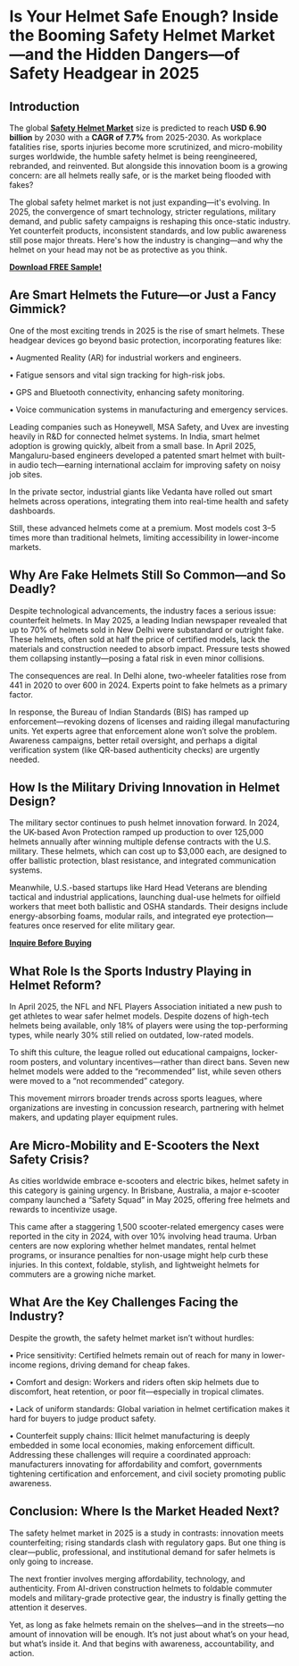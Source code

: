# Is Your Helmet Safe Enough? Inside the Booming Safety Helmet Market—and the Hidden Dangers—of Safety Headgear in 2025

## Introduction

The global [**Safety Helmet Market**](https://www.nextmsc.com/report/safety-helmet-market-rc3114) size is predicted to reach **USD 6.90 billion** by 2030 with a **CAGR of 7.7%** from 2025-2030. As workplace fatalities rise, sports injuries become more scrutinized, and micro-mobility surges worldwide, the humble safety helmet is being reengineered, rebranded, and reinvented. But alongside this innovation boom is a growing concern: are all helmets really safe, or is the market being flooded with fakes?

The global safety helmet market is not just expanding—it's evolving. In 2025, the convergence of smart technology, stricter regulations, military demand, and public safety campaigns is reshaping this once-static industry. Yet counterfeit products, inconsistent standards, and low public awareness still pose major threats. Here's how the industry is changing—and why the helmet on your head may not be as protective as you think.

[**Download FREE Sample!**](https://www.nextmsc.com/safety-helmet-market-rc3114/request-sample)

## Are Smart Helmets the Future—or Just a Fancy Gimmick?

One of the most exciting trends in 2025 is the rise of smart helmets. These headgear devices go beyond basic protection, incorporating features like:

•	Augmented Reality (AR) for industrial workers and engineers.

•	Fatigue sensors and vital sign tracking for high-risk jobs.

•	GPS and Bluetooth connectivity, enhancing safety monitoring.

•	Voice communication systems in manufacturing and emergency services.

Leading companies such as Honeywell, MSA Safety, and Uvex are investing heavily in R&D for connected helmet systems. In India, smart helmet adoption is growing quickly, albeit from a small base. In April 2025, Mangaluru-based engineers developed a patented smart helmet with built-in audio tech—earning international acclaim for improving safety on noisy job sites.

In the private sector, industrial giants like Vedanta have rolled out smart helmets across operations, integrating them into real-time health and safety dashboards.

Still, these advanced helmets come at a premium. Most models cost 3–5 times more than traditional helmets, limiting accessibility in lower-income markets.

## Why Are Fake Helmets Still So Common—and So Deadly?

Despite technological advancements, the industry faces a serious issue: counterfeit helmets. In May 2025, a leading Indian newspaper revealed that up to 70% of helmets sold in New Delhi were substandard or outright fake.
These helmets, often sold at half the price of certified models, lack the materials and construction needed to absorb impact. Pressure tests showed them collapsing instantly—posing a fatal risk in even minor collisions.

The consequences are real. In Delhi alone, two-wheeler fatalities rose from 441 in 2020 to over 600 in 2024. Experts point to fake helmets as a primary factor.

In response, the Bureau of Indian Standards (BIS) has ramped up enforcement—revoking dozens of licenses and raiding illegal manufacturing units. Yet experts agree that enforcement alone won’t solve the problem. Awareness campaigns, better retail oversight, and perhaps a digital verification system (like QR-based authenticity checks) are urgently needed.

## How Is the Military Driving Innovation in Helmet Design?

The military sector continues to push helmet innovation forward. In 2024, the UK-based Avon Protection ramped up production to over 125,000 helmets annually after winning multiple defense contracts with the U.S. military. These helmets, which can cost up to $3,000 each, are designed to offer ballistic protection, blast resistance, and integrated communication systems.

Meanwhile, U.S.-based startups like Hard Head Veterans are blending tactical and industrial applications, launching dual-use helmets for oilfield workers that meet both ballistic and OSHA standards. Their designs include energy-absorbing foams, modular rails, and integrated eye protection—features once reserved for elite military gear.

[**Inquire Before Buying**](https://www.nextmsc.com/safety-helmet-market-rc3114/inquire-before-buying)

## What Role Is the Sports Industry Playing in Helmet Reform?

In April 2025, the NFL and NFL Players Association initiated a new push to get athletes to wear safer helmet models. Despite dozens of high-tech helmets being available, only 18% of players were using the top-performing types, while nearly 30% still relied on outdated, low-rated models.

To shift this culture, the league rolled out educational campaigns, locker-room posters, and voluntary incentives—rather than direct bans. Seven new helmet models were added to the “recommended” list, while seven others were moved to a “not recommended” category.

This movement mirrors broader trends across sports leagues, where organizations are investing in concussion research, partnering with helmet makers, and updating player equipment rules.

## Are Micro-Mobility and E-Scooters the Next Safety Crisis?

As cities worldwide embrace e-scooters and electric bikes, helmet safety in this category is gaining urgency. In Brisbane, Australia, a major e-scooter company launched a “Safety Squad” in May 2025, offering free helmets and rewards to incentivize usage.

This came after a staggering 1,500 scooter-related emergency cases were reported in the city in 2024, with over 10% involving head trauma.
Urban centers are now exploring whether helmet mandates, rental helmet programs, or insurance penalties for non-usage might help curb these injuries. In this context, foldable, stylish, and lightweight helmets for commuters are a growing niche market.

## What Are the Key Challenges Facing the Industry?

Despite the growth, the safety helmet market isn’t without hurdles:

•	Price sensitivity: Certified helmets remain out of reach for many in lower-income regions, driving demand for cheap fakes.

•	Comfort and design: Workers and riders often skip helmets due to discomfort, heat retention, or poor fit—especially in tropical climates.

•	Lack of uniform standards: Global variation in helmet certification makes it hard for buyers to judge product safety.

•	Counterfeit supply chains: Illicit helmet manufacturing is deeply embedded in some local economies, making enforcement difficult.
Addressing these challenges will require a coordinated approach: manufacturers innovating for affordability and comfort, governments tightening certification and enforcement, and civil society promoting public awareness.

## Conclusion: Where Is the Market Headed Next?

The safety helmet market in 2025 is a study in contrasts: innovation meets counterfeiting; rising standards clash with regulatory gaps. But one thing is clear—public, professional, and institutional demand for safer helmets is only going to increase.

The next frontier involves merging affordability, technology, and authenticity. From AI-driven construction helmets to foldable commuter models and military-grade protective gear, the industry is finally getting the attention it deserves.

Yet, as long as fake helmets remain on the shelves—and in the streets—no amount of innovation will be enough. It’s not just about what’s on your head, but what’s inside it. And that begins with awareness, accountability, and action.
